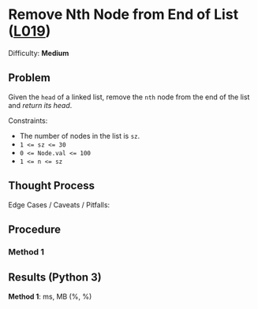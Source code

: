 # Remove Nth Node from End of List ([L019](https://leetcode.com/problems/remove-nth-node-from-end-of-list/))
Difficulty: **Medium**

## Problem

Given the `head` of a linked list, remove the `nth` node from the end of the list and *return its head*.

Constraints:
- The number of nodes in the list is `sz`.
- `1 <= sz <= 30`
- `0 <= Node.val <= 100`
- `1 <= n <= sz`

## Thought Process

Edge Cases / Caveats / Pitfalls:

## Procedure

### Method 1

## Results (Python 3)

**Method 1**:  ms, MB (%, %)
